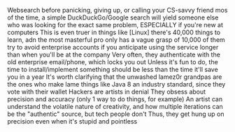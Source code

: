 Websearch before panicking, giving up, or calling your CS-savvy friend
  mos of the time, a simple DuckDuckGo/Google search will yield someone else who was looking for the exact same problem, ESPECIALLY if you're new at computers
  This is even truer in things like [Linux]
  there's 40,000 things to learn, adn the most masterful pro only has a vague grasp of 10,000 of them
try to avoid enterprise accounts if you anticipate using the service longer than when you'll be at the company
  Very often, they authenticate with the old enterprise email/phone, which locks you out
Unless it's fun to do, the time to install/implement something should be less than the time it'll save you in a year
It's worth clarifying that the unwashed lamez0r grandpas are the ones who make lame things like Java 8 an industry standard, since they vote with their wallet
Hackers are artists in denial
  They obsess about precision and accuracy (only 1 way to do things, for example)
  An artist can understand the volatile nature of creativity, and how multiple iterations can be the "authentic" source, but tech people don't
  Thus, they get hung up on precision even when it's stupid and pointless
